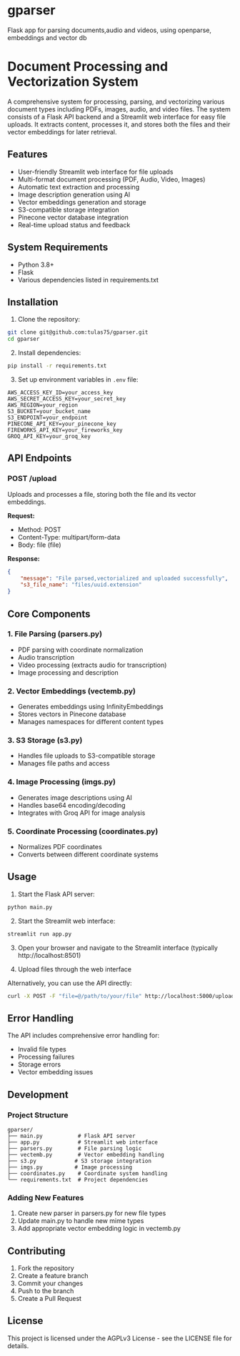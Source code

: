 # gparser
Flask app for parsing documents,audio and videos, using openparse, embeddings and vector db
# Document Processing and Vectorization System

A comprehensive system for processing, parsing, and vectorizing various document types including PDFs, images, audio, and video files. The system consists of a Flask API backend and a Streamlit web interface for easy file uploads. It extracts content, processes it, and stores both the files and their vector embeddings for later retrieval.

## Features

- User-friendly Streamlit web interface for file uploads
- Multi-format document processing (PDF, Audio, Video, Images)
- Automatic text extraction and processing
- Image description generation using AI
- Vector embeddings generation and storage
- S3-compatible storage integration
- Pinecone vector database integration
- Real-time upload status and feedback

## System Requirements

- Python 3.8+
- Flask
- Various dependencies listed in requirements.txt

## Installation

1. Clone the repository:
```bash
git clone git@github.com:tulas75/gparser.git
cd gparser
```

2. Install dependencies:
```bash
pip install -r requirements.txt
```

3. Set up environment variables in `.env` file:
```
AWS_ACCESS_KEY_ID=your_access_key
AWS_SECRET_ACCESS_KEY=your_secret_key
AWS_REGION=your_region
S3_BUCKET=your_bucket_name
S3_ENDPOINT=your_endpoint
PINECONE_API_KEY=your_pinecone_key
FIREWORKS_API_KEY=your_fireworks_key
GROQ_API_KEY=your_groq_key
```

## API Endpoints

### POST /upload
Uploads and processes a file, storing both the file and its vector embeddings.

**Request:**
- Method: POST
- Content-Type: multipart/form-data
- Body: file (file)

**Response:**
```json
{
    "message": "File parsed,vectorialized and uploaded successfully",
    "s3_file_name": "files/uuid.extension"
}
```

## Core Components

### 1. File Parsing (parsers.py)
- PDF parsing with coordinate normalization
- Audio transcription
- Video processing (extracts audio for transcription)
- Image processing and description

### 2. Vector Embeddings (vectemb.py)
- Generates embeddings using InfinityEmbeddings
- Stores vectors in Pinecone database
- Manages namespaces for different content types

### 3. S3 Storage (s3.py)
- Handles file uploads to S3-compatible storage
- Manages file paths and access

### 4. Image Processing (imgs.py)
- Generates image descriptions using AI
- Handles base64 encoding/decoding
- Integrates with Groq API for image analysis

### 5. Coordinate Processing (coordinates.py)
- Normalizes PDF coordinates
- Converts between different coordinate systems

## Usage

1. Start the Flask API server:
```bash
python main.py
```

2. Start the Streamlit web interface:
```bash
streamlit run app.py
```

3. Open your browser and navigate to the Streamlit interface (typically http://localhost:8501)

4. Upload files through the web interface

Alternatively, you can use the API directly:
```bash
curl -X POST -F "file=@/path/to/your/file" http://localhost:5000/upload
```

## Error Handling

The API includes comprehensive error handling for:
- Invalid file types
- Processing failures
- Storage errors
- Vector embedding issues

## Development

### Project Structure
```
gparser/
├── main.py           # Flask API server
├── app.py            # Streamlit web interface
├── parsers.py        # File parsing logic
├── vectemb.py        # Vector embedding handling
├── s3.py            # S3 storage integration
├── imgs.py          # Image processing
├── coordinates.py    # Coordinate system handling
└── requirements.txt  # Project dependencies
```

### Adding New Features
1. Create new parser in parsers.py for new file types
2. Update main.py to handle new mime types
3. Add appropriate vector embedding logic in vectemb.py

## Contributing

1. Fork the repository
2. Create a feature branch
3. Commit your changes
4. Push to the branch
5. Create a Pull Request

## License

This project is licensed under the AGPLv3 License - see the LICENSE file for details.
